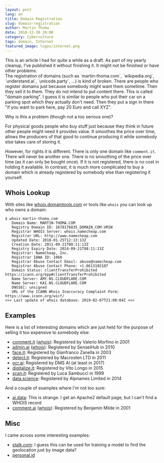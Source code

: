 ```yaml
---
layout: post
lang: en
title: Domain Registration
slug: domain-registration
author: Martin Thoma
date: 2018-12-30 20:00
category: Cyberculture
tags: domain, Internet
featured_image: logos/internet.png
---
```

<div class="info">This is an article I had for quite a while as a draft. As part of my yearly cleanup, I've published it without finishing it. It might not be finished or have other problems.</div>
The registration of domains (such as `martin-thoma.com`,
`wikipedia.org`, `understand.ai`, `unicode.party`, …) is kind of broken.
There are people who register domains just because somebody might want them
sometime. Then they sell it to them. They do not intend to put content there.
This is called "domain parking". I guess it is similar to people who put their
car on a parking spot which they actually don't need. Then they put a sign
in there "if you want to park here, pay 20 Euro and call XYZ".

Why is this a problem (though not a too serious one)?

For physical goods people who buy stuff just because they think in future other
people might need it provides value. It smoothes the price over time, allows
the producers of that good to continue producing it while somebody else takes
care of storing it.

However, for rights it is different. There is only one domain like `comment.it`.
There will never be another one. There is no smoothing of the price over time
(as it can only be bought once). If it is not registered, there is no cost in
holding it available. In contrast, it is much more complicated to buy a domain
which is already registered by somebody else than registering it yourself.


## Whois Lookup

With sites like <a href="http://whois.domaintools.com/">whois.domaintools.com</a>
or tools like `whois` you can look up who owns a domain:

```shell
$ whois martin-thoma.com
   Domain Name: MARTIN-THOMA.COM
   Registry Domain ID: 1678176835_DOMAIN_COM-VRSN
   Registrar WHOIS Server: whois.namecheap.com
   Registrar URL: http://www.namecheap.com
   Updated Date: 2018-01-25T12:13:13Z
   Creation Date: 2011-09-21T08:11:13Z
   Registry Expiry Date: 2024-09-21T08:11:13Z
   Registrar: NameCheap, Inc.
   Registrar IANA ID: 1068
   Registrar Abuse Contact Email: abuse@namecheap.com
   Registrar Abuse Contact Phone: +1.6613102107
   Domain Status: clientTransferProhibited https://icann.org/epp#clientTransferProhibited
   Name Server: AMY.NS.CLOUDFLARE.COM
   Name Server: KAI.NS.CLOUDFLARE.COM
   DNSSEC: unsigned
   URL of the ICANN Whois Inaccuracy Complaint Form: https://www.icann.org/wicf/
>>> Last update of whois database: 2019-02-07T21:00:04Z <<<
```


## Examples

Here is a list of interesting domains which are just held for the purpose of
selling it too expensive to somebody else:

* <a href="http://comment.it/">comment.it</a> (<a href="http://whois.domaintools.com/comment.it">whois</a>): Registered by Valerio Morfino in 2001
* <a href="http://admin.ai/">admin.ai</a> (<a href="http://whois.domaintools.com/admin.ai">whois</a>): Registered by SenseiHub in 2010
* <a href="http://face.it/">face.it</a>: Registered by Gianfranco Zanella in 2003
* <a href="http://detect.it/">detect.it</a>: Registered by Macrosten LTD in 2011
* <a href="https://ocr.ai/">ocr.ai</a>: Registered by DMS AI (at least in 2017)
* <a href="http://digitalize.it/">digitalize.it</a>: Registered by Vito Longo in 2015
* <a href="http://scan.it/">scan.it</a>: Registered by Luca Sambucci in 1999
* <a href="http://data.science/">data.science</a>: Registered by Alpnames Limited in 2014

And a couple of examples where I'm not too sure:

* <a href="http://ai.data/">ai.data</a>: This is strange. I get an Apache2 default page, but I can't find a WHOIS record
* <a href="http://comment.ai/">comment.ai</a> (<a href="http://whois.domaintools.com/comment.ai">whois</a>): Registered by Benjamin Milde in 2001


## Misc

I came across some interesting examples:

* <a href="http://stalk.com/">stalk.com</a>: I guess this can be used for training a model to find the geolocation just by image data?
* <a href="http://personal.id/">personal.id</a>

